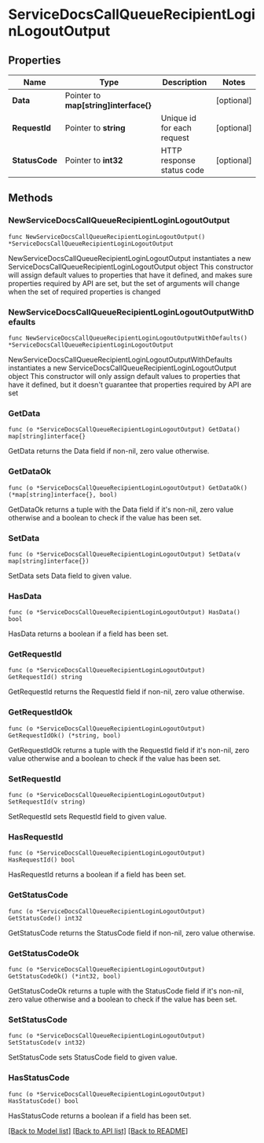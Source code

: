 # ServiceDocsCallQueueRecipientLoginLogoutOutput

## Properties

Name | Type | Description | Notes
------------ | ------------- | ------------- | -------------
**Data** | Pointer to **map[string]interface{}** |  | [optional] 
**RequestId** | Pointer to **string** | Unique id for each request | [optional] 
**StatusCode** | Pointer to **int32** | HTTP response status code | [optional] 

## Methods

### NewServiceDocsCallQueueRecipientLoginLogoutOutput

`func NewServiceDocsCallQueueRecipientLoginLogoutOutput() *ServiceDocsCallQueueRecipientLoginLogoutOutput`

NewServiceDocsCallQueueRecipientLoginLogoutOutput instantiates a new ServiceDocsCallQueueRecipientLoginLogoutOutput object
This constructor will assign default values to properties that have it defined,
and makes sure properties required by API are set, but the set of arguments
will change when the set of required properties is changed

### NewServiceDocsCallQueueRecipientLoginLogoutOutputWithDefaults

`func NewServiceDocsCallQueueRecipientLoginLogoutOutputWithDefaults() *ServiceDocsCallQueueRecipientLoginLogoutOutput`

NewServiceDocsCallQueueRecipientLoginLogoutOutputWithDefaults instantiates a new ServiceDocsCallQueueRecipientLoginLogoutOutput object
This constructor will only assign default values to properties that have it defined,
but it doesn't guarantee that properties required by API are set

### GetData

`func (o *ServiceDocsCallQueueRecipientLoginLogoutOutput) GetData() map[string]interface{}`

GetData returns the Data field if non-nil, zero value otherwise.

### GetDataOk

`func (o *ServiceDocsCallQueueRecipientLoginLogoutOutput) GetDataOk() (*map[string]interface{}, bool)`

GetDataOk returns a tuple with the Data field if it's non-nil, zero value otherwise
and a boolean to check if the value has been set.

### SetData

`func (o *ServiceDocsCallQueueRecipientLoginLogoutOutput) SetData(v map[string]interface{})`

SetData sets Data field to given value.

### HasData

`func (o *ServiceDocsCallQueueRecipientLoginLogoutOutput) HasData() bool`

HasData returns a boolean if a field has been set.

### GetRequestId

`func (o *ServiceDocsCallQueueRecipientLoginLogoutOutput) GetRequestId() string`

GetRequestId returns the RequestId field if non-nil, zero value otherwise.

### GetRequestIdOk

`func (o *ServiceDocsCallQueueRecipientLoginLogoutOutput) GetRequestIdOk() (*string, bool)`

GetRequestIdOk returns a tuple with the RequestId field if it's non-nil, zero value otherwise
and a boolean to check if the value has been set.

### SetRequestId

`func (o *ServiceDocsCallQueueRecipientLoginLogoutOutput) SetRequestId(v string)`

SetRequestId sets RequestId field to given value.

### HasRequestId

`func (o *ServiceDocsCallQueueRecipientLoginLogoutOutput) HasRequestId() bool`

HasRequestId returns a boolean if a field has been set.

### GetStatusCode

`func (o *ServiceDocsCallQueueRecipientLoginLogoutOutput) GetStatusCode() int32`

GetStatusCode returns the StatusCode field if non-nil, zero value otherwise.

### GetStatusCodeOk

`func (o *ServiceDocsCallQueueRecipientLoginLogoutOutput) GetStatusCodeOk() (*int32, bool)`

GetStatusCodeOk returns a tuple with the StatusCode field if it's non-nil, zero value otherwise
and a boolean to check if the value has been set.

### SetStatusCode

`func (o *ServiceDocsCallQueueRecipientLoginLogoutOutput) SetStatusCode(v int32)`

SetStatusCode sets StatusCode field to given value.

### HasStatusCode

`func (o *ServiceDocsCallQueueRecipientLoginLogoutOutput) HasStatusCode() bool`

HasStatusCode returns a boolean if a field has been set.


[[Back to Model list]](../README.md#documentation-for-models) [[Back to API list]](../README.md#documentation-for-api-endpoints) [[Back to README]](../README.md)


